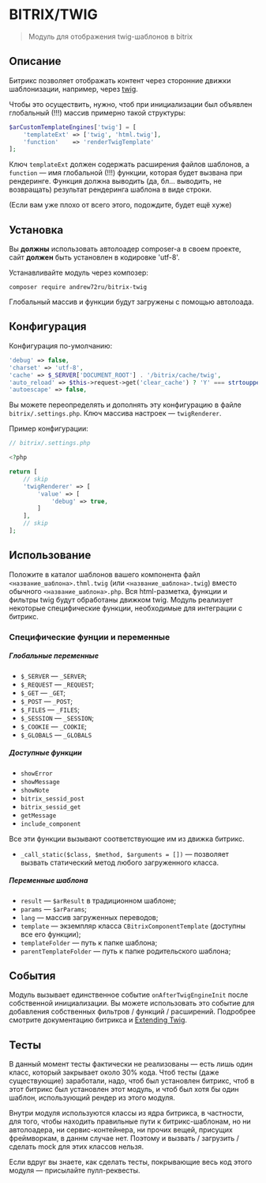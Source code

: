 BITRIX/TWIG
===========

> Модуль для отображения twig-шаблонов в bitrix

## Описание

Битрикс позволяет отображать контент через сторонние движки шаблонизации, например, через [twig](https://twig.symfony.com).

Чтобы это осуществить, нужно, чтоб при инициализации был объявлен глобальный (!!!) массив примерно такой структуры:

```php
$arCustomTemplateEngines['twig'] = [
    'templateExt' => ['twig', 'html.twig'],
    'function'    => 'renderTwigTemplate'
];
```

Ключ `templateExt` должен содержать расширения файлов шаблонов, а `function` — имя глобальной (!!!) функции, которая будет вызвана при рендеринге. Функция должна выводить (да, бл… выводить, не возвращать) результат рендеринга шаблона в виде строки.

(Если вам уже плохо от всего этого, подождите, будет ещё хуже)

## Установка

Вы **должны** использовать автолоадер composer-а в своем проекте, сайт **должен** быть установлен в кодировке 'utf-8'.

Устанавливайте модуль через композер:

```
composer require andrew72ru/bitrix-twig
```

Глобальный массив и функции будут загружены с помощью автолоада.

## Конфигурация

Конфигурация по-умолчанию:

```php
'debug' => false,
'charset' => 'utf-8',
'cache' => $_SERVER['DOCUMENT_ROOT'] . '/bitrix/cache/twig',
'auto_reload' => $this->request->get('clear_cache') ? 'Y' === strtoupper($this->request->get('clear_cache')) : false,
'autoescape' => false,
```

Вы можете переопределять и дополнять эту конфигурацию в файле `bitrix/.settings.php`. Ключ массива настроек — `twigRenderer`.

Пример конфигурации:

```php
// bitrix/.settings.php

<?php

return [
    // skip
    'twigRenderer' => [
        'value' => [
            'debug' => true,
        ]
    ],
    // skip
];
```

## Использование

Положите в каталог шаблонов вашего компонента файл `<название_шаблона>.thml.twig` (или `<название_шаблона>.twig`) вместо обычного `<название_шаблона>.php`. Вся html-разметка, функции и фильтры twig будут обработаны движком twig. Модуль реализует некоторые специфические функции, необходимые для интеграции с битрикс.

### Специфические фунции и переменные

##### Глобальные переменные

- `$_SERVER` — `_SERVER`;
- `$_REQUEST` — `_REQUEST`;
- `$_GET` — `_GET`;
- `$_POST` — `_POST`;
- `$_FILES` — `_FILES`;
- `$_SESSION` — `_SESSION`;
- `$_COOKIE` — `_COOKIE`;
- `$_GLOBALS` — `_GLOBALS`

##### Доступные функции

- `showError`
- `showMessage`
- `showNote`
- `bitrix_sessid_post`
- `bitrix_sessid_get`
- `getMessage`
- `include_component`

Все эти функции вызывают соответствующие им из движка битрикс.

- `_call_static($class, $method, $arguments = [])` — позволяет вызвать статический метод любого загруженного класса.

##### Переменные шаблона

- `result` — `$arResult` в традиционном шаблоне;
- `params` — `$arParams`;
- `lang` — массив загруженных переводов;
- `template` — экземпляр класса `CBitrixComponentTemplate` (доступны все его функции);
- `templateFolder` — путь к папке шаблона;
- `parentTemplateFolder` — путь к папке родительского шаблона;

## События

Модуль вызывает единственное событие `onAfterTwigEngineInit` после собственной инициализации. Вы можете использовать это событие для добавления собственных фильтров / функций / расширений. Подробрее смотрите документацию битрикса и [Extending Twig](https://twig.symfony.com/doc/1.x/advanced.html).

## Тесты

В данный момент тесты фактически не реализованы — есть лишь один класс, который закрывает около 30% кода. Чтоб тесты (даже существующие) заработали, надо, чтоб был установлен битрикс, чтоб в этот битрикс был установлен этот модуль, и чтоб был хотя бы один шаблон, использующий рендер из этого модуля.

Внутри модуля используются классы из ядра битрикса, в частности, для того, чтобы находить правильные пути к битрикс-шаблонам, но ни автолоадера, ни сервис-контейнера, ни прочих вещей, присущих фреймворкам, в даннм случае нет. Поэтому и вызвать / загрузить / сделать mock для этих классов нельзя.

Если вдруг вы знаете, как сделать тесты, покрывающие весь код этого модуля — присылайте пулл-реквесты.

